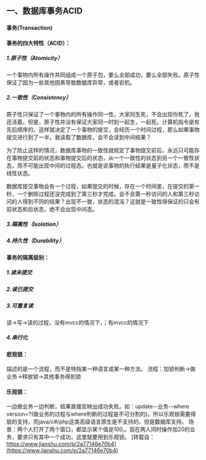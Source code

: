 ## 一、数据库事务ACID
#### 事务(Transaction)

#### 事务的四大特性（ACID）：
##### 1.原子性（Atomicity）
一个事物内所有操作共同组成一个原子包，要么全部成功，要么全部失败。原子性保证了因为一些其他因素导致数据库异常，或者宕机。
##### 2.一致性（Consistency）
原子性只保证了一个事物内的所有操作同一性，大家同生死，不会出现你死了，我还活着。但是，原子性并没有保证大家同一时刻一起生，一起死。计算机指令是有先后顺序的，这样就决定了一个事物的提交，会经历一个时间过程，那么如果事物提交进行到了一半，我读取了数据库，会不会读到中间结果？

为了防止这样的情况，数据库事物的一致性就规定了事物提交前后，永远只可能存在事物提交前的状态和事物提交后的状态，从一个一致性的状态到另一个一致性状态，而不可能出现中间的过程态。也就是说事物的执行结果是量子化状态，而不是线性状态。

数据库提交事物会有一个过程，如果提交的时候，存在一个时间差，在提交的第一秒，一个删除过程还没完成到了第三秒才完成，会不会第一秒访问的人和第三秒访问的人得到不同的结果？出现不一致，状态的混沌？这就是一致性得保证的只会有前状态和后状态，绝不会出现中间态。



##### 3.隔离性（Isolation）
##### 4.持久性（Durability）
#### 事务的隔离级别：
##### 1.读未提交
##### 2.读已提交
##### 3.可重复读
读->写->读的过程，没有mvcc的情况下，；有mvcc的情况下
##### 4.串行化

#### 悲观锁：
描述的是一个流程，而不是特指某一种语言或某一种方法。
流程：加锁判断->做业务->释放锁->其他事务得到锁

#### 乐观锁：
一边做业务一边判断，结果直接反映出成功失败。如：update--业务--where version=?(做业务的过程与where判断的过程是不可分割的)。所以乐观锁需要得层的支持，而java/c#/php这类高级语言原生是不支持的，但是数据库支持。
场景：两个人打开了两个窗口，都显示某个值是100,。现在两人同时操作加20的业务，要求只有其中一个成功，这里就要用到乐观锁。
[转载自：https://www.jianshu.com/p/2a77146e70b4](https://www.jianshu.com/p/2a77146e70b4)

